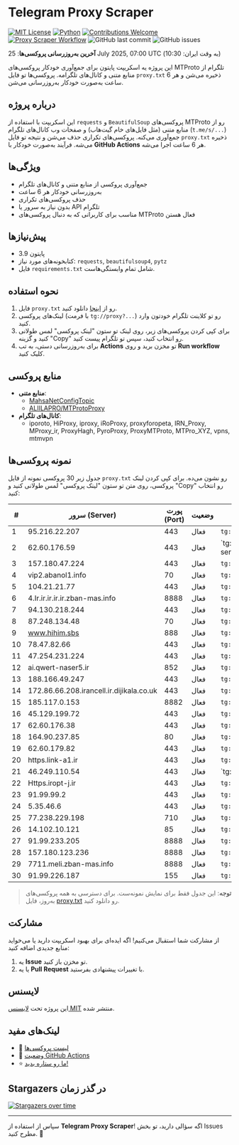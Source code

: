 # Telegram Proxy Scraper

[![MIT License](https://img.shields.io/badge/license-MIT-blue.svg)](https://opensource.org/licenses/MIT)
[![Python](https://img.shields.io/badge/python-3.9-blue)](https://www.python.org/downloads/)
[![Contributions Welcome](https://img.shields.io/badge/contributions-welcome-brightgreen.svg?style=flat)](https://github.com/tinde29/telegram-proxy-scraper/issues)
[![Proxy Scraper Workflow](https://github.com/tinde29/telegram-proxy-scraper/actions/workflows/scraper.yml/badge.svg)](https://github.com/tinde29/telegram-proxy-scraper/actions/workflows/scraper.yml)
![GitHub last commit](https://img.shields.io/github/last-commit/tinde29/telegram-proxy-scraper)
![GitHub issues](https://img.shields.io/github/issues/tinde29/telegram-proxy-scraper)

**آخرین به‌روزرسانی پروکسی‌ها**: 25 July 2025, 07:00 UTC (به وقت ایران: 10:30)

این پروژه یه اسکریپت پایتون برای جمع‌آوری خودکار پروکسی‌های MTProto تلگرام از منابع متنی و کانال‌های تلگرامه. پروکسی‌ها تو فایل `proxy.txt` ذخیره می‌شن و هر 6 ساعت به‌صورت خودکار به‌روزرسانی می‌شن.

## درباره پروژه

این اسکریپت با استفاده از `requests` و `BeautifulSoup` پروکسی‌های MTProto رو از منابع متنی (مثل فایل‌های خام گیت‌هاب) و صفحات وب کانال‌های تلگرام (`t.me/s/...`) جمع‌آوری می‌کنه. پروکسی‌های تکراری حذف می‌شن و نتیجه تو فایل `proxy.txt` ذخیره می‌شه. فرآیند به‌صورت خودکار با **GitHub Actions** هر 6 ساعت اجرا می‌شه.

## ویژگی‌ها
- جمع‌آوری پروکسی از منابع متنی و کانال‌های تلگرام
- به‌روزرسانی خودکار هر 6 ساعت
- حذف پروکسی‌های تکراری
- بدون نیاز به سرور یا API تلگرام
- مناسب برای کاربرانی که به دنبال پروکسی‌های MTProto فعال هستن

## پیش‌نیازها
- پایتون 3.9
- کتابخونه‌های مورد نیاز: `requests`, `beautifulsoup4`, `pytz`
- فایل `requirements.txt` شامل تمام وابستگی‌هاست.

## نحوه استفاده
1. فایل `proxy.txt` رو از [اینجا](proxy.txt) دانلود کنید.
2. لینک‌های پروکسی (با فرمت `tg://proxy?...`) رو تو کلاینت تلگرام خودتون وارد کنید.
3. برای کپی کردن پروکسی‌های زیر، روی لینک تو ستون "لینک پروکسی" لمس طولانی کنید و گزینه "Copy" رو انتخاب کنید، سپس تو تلگرام پیست کنید.
4. برای به‌روزرسانی دستی، به تب **Actions** تو مخزن برید و روی **Run workflow** کلیک کنید.

## منابع پروکسی
- **منابع متنی**:
  - [MahsaNetConfigTopic](https://raw.githubusercontent.com/MahsaNetConfigTopic/proxy/main/proxies.txt)
  - [ALIILAPRO/MTProtoProxy](https://raw.githubusercontent.com/ALIILAPRO/MTProtoProxy/main/proxy-list.txt)
- **کانال‌های تلگرام**:
  - iporoto, HiProxy, iproxy, iRoProxy, proxyforopeta, IRN_Proxy, MProxy_ir, ProxyHagh, PyroProxy, ProxyMTProto, MTPro_XYZ, vpns, mtmvpn

## نمونه پروکسی‌ها
جدول زیر 30 پروکسی نمونه از فایل `proxy.txt` رو نشون می‌ده. برای کپی کردن لینک پروکسی، روی متن تو ستون "لینک پروکسی" لمس طولانی کنید و "Copy" رو انتخاب کنید:

| #  | سرور (Server)       | پورت (Port) | وضعیت     | لینک پروکسی                     |
|----|---------------------|-------------|-----------|---------------------------------|
| 1 | 95.216.22.207 | 443 | فعال | `tg://proxy?server=95.216.22.207&port=443&secret=iORid5lJ237IiBMGYMQMdw` |
| 2 | 62.60.176.59 | 443 | فعال | `tg://proxy?server=62.60.176.59&port=443&secret=7hYDAQIAAQAH8AMDhuJMOt1tZWRpYS5zdGVhbXBvd2VyZWQuY29tbWVkaWEuc3RlYW1wb3dlcmVkLmNvbQ)|` |
| 3 | 157.180.47.224 | 443 | فعال | `tg://proxy?server=157.180.47.224&port=443&secret=1603010200010001fc030386e24c3add` |
| 4 | vip2.abanol1.info | 70 | فعال | `tg://proxy?server=vip2.abanol1.info&port=70&secret=7td9tD7jch8Py0Ck_2O1zSdtZWRpYS5zdGVhbXBvd2VyZWQuY29t` |
| 5 | 104.21.21.77 | 443 | فعال | `tg://proxy?server=104.21.21.77&port=443&secret=3QAAAAAAAAAAAAAAAAAAAAA**` |
| 6 | 4.Ir.ir.ir.ir.ir.zban-mas.info | 8888 | فعال | `tg://proxy?server=4.Ir.ir.ir.ir.ir.zban-mas.info&port=8888&secret=7gAA8A8Pd1VV____9QBuLmltZWRpYS5zdGVhbXBvd2VyZWQuY29t` |
| 7 | 94.130.218.244 | 443 | فعال | `tg://proxy?server=94.130.218.244&port=443&secret=EERighJJvXrFGRMCIMJdCQ==` |
| 8 | 87.248.134.48 | 70 | فعال | `tg://proxy?server=87.248.134.48&port=70&secret=eed77db43ee3721f0fcb40a4ff63b5cd276D656469612E737465616D706F77657265642E636F6D` |
| 9 | www.hihim.sbs | 888 | فعال | `tg://proxy?server=www.hihim.sbs&port=888&secret=ee0c30628212cbbd7ac519130205525d1569612e737465616d706f77657265642e636f6d)__` |
| 10 | 78.47.82.66 | 443 | فعال | `tg://proxy?server=78.47.82.66&port=443&secret=DDBighLLvXrFGRMCBVJdFQ==` |
| 11 | 47.254.231.224 | 443 | فعال | `tg://proxy?server=47.254.231.224&port=443&secret=ee47c0ce85abd33aac10f02f06fee66ac7617a7572652e6d6963726f736f66742e636f6d` |
| 12 | ai.qwert-naser5.ir | 852 | فعال | `tg://proxy?server=ai.qwert-naser5.ir&port=852&secret=DDBighLLvXrFGRMCBVJdFQRueWVrdGFuZXQuY29tZmFyYTrhdi5jb212YZ6ubmFqXeEuY29t` |
| 13 | 188.166.49.247 | 443 | فعال | `tg://proxy?server=188.166.49.247&port=443&secret=d1d069d2fb0fca4d28cd0e53bda39bbb` |
| 14 | 172.86.66.208.irancell.ir.dijikala.co.uk | 443 | فعال | `tg://proxy?server=172.86.66.208.irancell.ir.dijikala.co.uk&port=443&secret=7hYDAQIAAfADA4biTDrd3E53d3cuZ29vZ2xlLmNvbQ==` |
| 15 | 185.117.0.153 | 8882 | فعال | `tg://proxy?server=185.117.0.153&port=8882&secret=eed700433aba3557d5e83d82beb4ab735873332e616d617a6f6e6177732e636f6d` |
| 16 | 45.129.199.72 | 443 | فعال | `tg://proxy?server=45.129.199.72&port=443&secret=ee100404ff0f48064fffffff9001b8696d696d656469612e737465616d706f77657265642e636f6d` |
| 17 | 62.60.176.38 | 443 | فعال | `tg://proxy?server=62.60.176.38&port=443&secret=7gAA8A8Pd1VV____9QBuLmltZWRpYS5zdGVhbXBvd2VyZWQuY29t` |
| 18 | 164.90.237.85 | 80 | فعال | `tg://proxy?server=164.90.237.85&port=80&secret=3V9HEDbXrf_pCKa76RM2stc` |
| 19 | 62.60.179.82 | 443 | فعال | `tg://proxy?server=62.60.179.82&port=443&secret=7hAQEP8PSAZT____9QBuLmltZWRpYS5zdGVhbXBvd2VyZWQuY29t` |
| 20 | https.link-a1.ir | 443 | فعال | `tg://proxy?server=https.link-a1.ir&port=443&secret=eed77db43ee3721f0fcb40a4ff63b5cd276D656469612E737465616D706F77657265642E636F6D` |
| 21 | 46.249.110.54 | 443 | فعال | `tg://proxy?server=46.249.110.54&port=443&secret=15115115115115115115115115115115)|` |
| 22 | Https.iropt-j.ir | 443 | فعال | `tg://proxy?server=Https.iropt-j.ir&port=443&secret=ee07df7df7df7dfffffdfffffffffffc07646f776e6c6f61642e77696e646f77737570646174652e636f6d` |
| 23 | 91.99.99.2 | 443 | فعال | `tg://proxy?server=91.99.99.2&port=443&secret=7gD_AA___wD_9VVf______VtZWRpYS5zdGVhbXBvd2VyZWQuY29t` |
| 24 | 5.35.46.6 | 443 | فعال | `tg://proxy?server=5.35.46.6&port=443&secret=eed77db43ee3721f0fcb40a4ff63b5cd276D656469612E737465616D706F77657265642E636F6D` |
| 25 | 77.238.229.198 | 710 | فعال | `tg://proxy?server=77.238.229.198&port=710&secret=eeNEgYdJvXrFGRMCIMJdCQ` |
| 26 | 14.102.10.121 | 85 | فعال | `tg://proxy?server=14.102.10.121&port=85&secret=7gD_AA_wD_9VVf____VmLmtvLS0` |
| 27 | 91.99.233.205 | 8888 | فعال | `tg://proxy?server=91.99.233.205&port=8888&secret=7gAA8A8Pd1VV____9QBuLmltZWRpYS5zdGVhbXBvd2VyZWQuY29t` |
| 28 | 157.180.123.236 | 8888 | فعال | `tg://proxy?server=157.180.123.236&port=8888&secret=FgMBAgABAAH8AwOG4kw63Q` |
| 29 | 7711.meli.zban-mas.info | 8888 | فعال | `tg://proxy?server=7711.meli.zban-mas.info&port=8888&secret=7gAA8A8Pd1VV____9QBuLmltZWRpYS5zdGVhbXBvd2VyZWQuY29t` |
| 30 | 91.99.226.187 | 155 | فعال | `tg://proxy?server=91.99.226.187&port=155&secret=7hYDAQIAAQAH8AMDhuJMOt1tZWRpYS5zdGVhbXBvd2VyZWQuY29tbWVkaWEuc3RlYW1wb3dlcmVkLmNvbQ` |


> **توجه**: این جدول فقط برای نمایش نمونه‌ست. برای دسترسی به همه پروکسی‌های به‌روز، فایل [proxy.txt](proxy.txt) رو دانلود کنید.

## مشارکت
از مشارکت شما استقبال می‌کنیم! اگه ایده‌ای برای بهبود اسکریپت دارید یا می‌خواید منابع جدیدی اضافه کنید:
1. یه **Issue** تو مخزن باز کنید.
2. یا یه **Pull Request** با تغییرات پیشنهادی بفرستید.

## لایسنس
این پروژه تحت [لایسنس MIT](LICENSE) منتشر شده.

## لینک‌های مفید
- 📄 [لیست پروکسی‌ها](proxy.txt)
- 🚀 [وضعیت GitHub Actions](https://github.com/tinde29/telegram-proxy-scraper/actions)
- ⭐ [ما رو ستاره بدید!](https://github.com/tinde29/telegram-proxy-scraper)

## Stargazers در گذر زمان
[![Stargazers over time](https://starchart.cc/tinde29/telegram-proxy-scraper.svg?variant=adaptive)](https://starchart.cc/tinde29/telegram-proxy-scraper)

---

سپاس از استفاده از **Telegram Proxy Scraper**! اگه سؤالی دارید، تو بخش Issues مطرح کنید. 🌟
